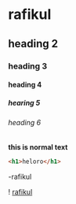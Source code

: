 # rafikul
## heading 2
### heading 3
#### heading 4
##### hearing 5
###### heading 6 
**this is normal text**
```html
<h1>heloro</h1>
 ```
-rafikul 

 ! [rafikul](imessags/3p.jpg)